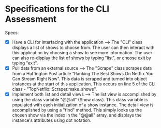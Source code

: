 # Specifications for the CLI Assessment

Specs:
- [x] Have a CLI for interfacing with the application --> The "CLI" class displays a list of shows to choose from.  The user can then interact with this application by choosing a show to see more information.  The user can also re-display the list of shows by typing "list", or choose exit by typing "exit".
- [x] Pull data from an external source --> The "Scrape" class scrapes data from a Huffington Post article "Ranking The Best Shows On Netflix You Can Stream Right Now".  This data is scraped and turned into object instances at the start of this application.  This occurs on line 5 of the CLI class - "TopNetflix::Scraper.make_shows".
- [x] Implement both list and detail views --> The list view is accomplished by using the class variable "@@all" (Show class).  This class variable is populated with each initialization of a show instance.  The detail view is accomplished by using a "find" method.  This simply looks up the chosen show via the index in the "@@all" array, and displays the instance's attributes using dot notation.
